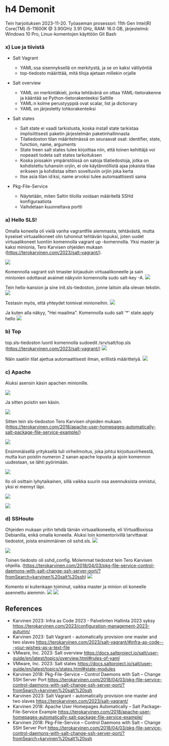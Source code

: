 # h4 Demonit

Tein harjoituksen 2023-11-20. Työaseman prosessori: 11th Gen Intel(R) Core(TM) i5-11600K @ 3.90GHz 3.91 GHz, RAM: 16.0 GB, järjestelmä: Windows 10 Pro, Linux-komentojen käyttöön Git Bash

### x) Lue ja tiivistä
  - Salt Vagrant
    - YAML:ssa sisennyksellä on merkitystä, ja se on kaksi välilyöntiä
    - top-tiedosto määrittää, mitä tiloja ajetaan millekin orjalle
   
  - Salt overview
    - YAML on merkintäkieli, jonka tehtävänä on ottaa YAML-tietorakenne ja kääntää se Python-tietorakenteeksi Saltille
    - YAML:n kolme perustyyppiä ovat scalar, list ja dictionary
    - YAML on järjestetty lohkorakenteiksi
   
  - Salt states
    - Salt state ei vaadi tarkistusta, koska install state tarkistaa implisiittisesti paketin järjestelmän paketinhallinnasta
    - Tilatiedoston tilan määritelmässä on seuraavat osat: identifier, state, function, name, arguments
    - State treen salt states tulee kirjoittaa niin, että toinen kehittäjä voi nopeasti todeta salt states tarkoituksen
    - Koska joissakin ympäristöissä on satoja tilatiedostoja, jotka on kohdistettu tuhansiin orjiin, ei ole käytännöllistä ajaa jokaista tilaa erikseen ja kohdistaa sitten soveltuviin orjiin joka kerta
    - Itse asia tilan id:ksi, name arvoksi tulee automaattisesti sama

  - Pkg-File-Service
    - Näytetään, miten Saltin tiloilla voidaan määritellä SSHd konfiguraatiota
    - Vaihdetaan kuunneltava portti

### a) Hello SLS!

Omalla koneella oli vielä vanha vagrantfile aiemmasta, tehtävästä, mutta kyseiset virtuaalikoneet olin tuhonnut tehtävän lopuksi, joten uudet virtuaalikoneet luontiin komennolla vagrant up -komennolla. Yksi master ja kaksi minionia, Tero Karvisen ohjeiden mukaan (https://terokarvinen.com/2023/salt-vagrant/).

![](kuvat/h4-Demonit/Capture01.PNG)

Komennolla vagrant ssh tmaster kirjauduin virtuaalikoneelle ja sain minionien odottavat avaimet näkyviin komennolla sudo salt-key -A.
![](kuvat/h4-Demonit/Capture03.PNG)

Tein hello-kansion ja sine init.sls-tiedoston, jonne laitoin alla olevan tekstin.
![](kuvat/h4-Demonit/Capture05.PNG)

Testasin myös, että yhteydet toimivat minioneihin.
![](kuvat/h4-Demonit/Capture06.PNG)

Ja kuten alla näkyy, "Hei maailma". Komennolla sudo salt '*' state.apply hello
![](kuvat/h4-Demonit/Capture08.PNG)

### b) Top

top.sls-tiedoston luonti komennolla sudoedit /srv/salt/top.sls (https://terokarvinen.com/2023/salt-vagrant/)
![](kuvat/h4-Demonit/Capture11.PNG)

Näin saatiin tilat ajettua automaattisesti ilman, erillistä määrittelyä.
![](kuvat/h4-Demonit/Capture13.PNG)

### c) Apache

Aluksi asensin käsin apachen minionille.

![](kuvat/h4-Demonit/Capture22.PNG)

Ja sitten poistin sen käsin.

![](kuvat/h4-Demonit/Capture23.PNG)

Sitten tein sls-tiedoston Tero Karvisen ohjeiden mukaan. (https://terokarvinen.com/2018/apache-user-homepages-automatically-salt-package-file-service-example/)

![](kuvat/h4-Demonit/Capture26.PNG)

Ensimmäisellä yrityksellä tuli virheilmoitus, joka johtui kirjoitusvirheestä, mutta kun poistin numeron 2 sanan apache lopusta ja ajoin komennon uudestaan, se lähti pyörimään.

![](kuvat/h4-Demonit/Capture27.PNG)

Ilo oli osittain lyhytaikainen, sillä vaikka suurin osa asennuksista onnistui, yksi ei mennyt läpi.

![](kuvat/h4-Demonit/Capture28.PNG)

![](kuvat/h4-Demonit/Capture29.PNG)

### d) SSHouto

Ohjeiden mukaan yritin tehdä tämän virtuaalikoneella, eli VirtualBoxissa Debianilla, enkä omalla koneella.
Aluksi loin komentorivillä tarvittavat tiedostot, joista ensimmäinen oli sshd.sls.
![](kuvat/h4-Demonit/Capture33.PNG)

![](kuvat/h4-Demonit/Capture32.PNG)

Toinen tiedosto oli sshd_config. Molemmat tiedostot tein Tero Karvisen ohjeilla. (https://terokarvinen.com/2018/04/03/pkg-file-service-control-daemons-with-salt-change-ssh-server-port/?fromSearch=karvinen%20salt%20ssh)
![](kuvat/h4-Demonit/Capture34.PNG)

Komento ei kuitenkaan toiminut, vaikka master ja minion oli koneelle asennettu aiemmin.
![](kuvat/h4-Demonit/Capture35.PNG)
![](kuvat/h4-Demonit/Capture36.PNG)


## References
- Karvinen 2023: Infra as Code 2023 - Palvelinten Hallinta 2023 syksy https://terokarvinen.com/2023/configuration-management-2023-autumn/
- Karvinen 2023: Salt Vagrant - automatically provision one master and two slaves https://terokarvinen.com/2023/salt-vagrant/#infra-as-code---your-wishes-as-a-text-file
- VMware, Inc. 2023: Salt overview https://docs.saltproject.io/salt/user-guide/en/latest/topics/overview.html#rules-of-yaml
- VMware, Inc. 2023: Salt states https://docs.saltproject.io/salt/user-guide/en/latest/topics/states.html#state-modules
- Karvinen 2018: Pkg-File-Service – Control Daemons with Salt – Change SSH Server Port https://terokarvinen.com/2018/04/03/pkg-file-service-control-daemons-with-salt-change-ssh-server-port/?fromSearch=karvinen%20salt%20ssh
- Karvinen 2023: Salt Vagrant - automatically provision one master and two slaves https://terokarvinen.com/2023/salt-vagrant/
- Karvinen 2018: Apache User Homepages Automatically – Salt Package-File-Service Example https://terokarvinen.com/2018/apache-user-homepages-automatically-salt-package-file-service-example/
- Karvinen 2018: Pkg-File-Service – Control Daemons with Salt – Change SSH Server Port https://terokarvinen.com/2018/04/03/pkg-file-service-control-daemons-with-salt-change-ssh-server-port/?fromSearch=karvinen%20salt%20ssh
